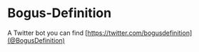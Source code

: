 # Bogus-Definition
A Twitter bot you can find [https://twitter.com/bogusdefinition](@BogusDefinition)
